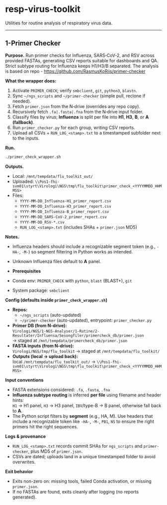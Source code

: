 # resp-virus-toolkit

Utilities for routine analysis of respiratory virus data.

---

## 1-Primer Checker 

**Purpose.** Run primer checks for Influenza, SARS‑CoV‑2, and RSV across provided FASTAs, generating CSV reports suitable for dashboards and QA. Strict subtype routing for Influenza keeps H1/H3/B separated.
The analysis is based on repo - https://github.com/RasmusKoRiis/primer-checker

**What the wrapper does:**
1) Activate `PRIMER_CHECK`; verify `smbclient`, `git`, `python3`, `blastn`.  
2) Sync `~/ngs_scripts` and `~/primer-checker` (simple pull, reclone if needed).  
3) Fetch `primer.json` from the N‑drive (overrides any repo copy).  
4) Recursively fetch `.fa|.fasta|.fna` from the N‑drive input folder.  
5) Classify files by virus; **Influenza** is split per file into **H1**, **H3**, **B**, or **A (fallback)**.  
6) Run `primer_checker.py` for each group, writing CSV reports.  
7) Upload all CSVs + `RUN_LOG_<stamp>.txt` to a timestamped subfolder next to the inputs.

**Run.**
```bash
./primer_check_wrapper.sh
```

**Outputs.**
- Local: `/mnt/tempdata/flu_toolkit_out/`
- Uploaded: `\\Pos1-fhi-svm01\styrt\Virologi\NGS\tmp\flu_toolkit\primer_check_<YYYYMMDD_HHMMSS>`
- Files: 
  - `YYYY-MM-DD_Influenza-H1_primer_report.csv`
  - `YYYY-MM-DD_Influenza-H3_primer_report.csv`
  - `YYYY-MM-DD_Influenza-B_primer_report.csv`
  - `YYYY-MM-DD_SARS-CoV-2_primer_report.csv`
  - `YYYY-MM-DD_RSV-*.csv`
  - `RUN_LOG_<stamp>.txt` (includes SHAs + `primer.json` MD5)

**Notes.**
- Influenza headers should include a recognizable segment token (e.g., `-HA-`, `-M-`) so segment filtering in Python works as intended.
- Unknown Influenza files default to **A** panel.

- **Prerequisites**
- Conda env: `PRIMER_CHECK` with `python`, `blast` (BLAST+), `git`
- System package: `smbclient`

**Config (defaults inside `primer_check_wrapper.sh`)**
- **Repos:**  
  - `~/ngs_scripts` (auto-updated)  
  - `~/primer-checker` (auto-updated), entrypoint: `primer_checker.py`
- **Primer DB (from N-drive):**  
  `Virologi/NGS/1-NGS-Analyser/1-Rutine/2-Resultater/Influensa/Sesongfiler/primercheck_db/primer.json`  
  → staged at `/mnt/tempdata/primercheck_db/primer.json`
- **FASTA inputs (from N-drive):**  
  `Virologi/NGS/tmp/flu_toolkit` → staged at `/mnt/tempdata/flu_toolkit/`
- **Outputs (local → upload back):**  
  local `/mnt/tempdata/flu_toolkit_out/` → `\\Pos1-fhi-svm01\styrt\Virologi\NGS\tmp\flu_toolkit\primer_check_<YYYYMMDD_HHMMSS>`

**Input conventions**
- FASTA extensions considered: `.fa`, `.fasta`, `.fna`
- **Influenza subtype routing** is inferred **per file** using filename and header hints:  
  `H1` → H1 panel, `H3` → H3 panel, `IBV`/type-B → B panel, otherwise fall back to **A**.
- The Python script filters by **segment** (e.g., HA, M). Use headers that include a recognizable token like `-HA-`, `-M-`, `PB1`, `NS` to ensure the right primers hit the right sequences.

**Logs & provenance**
- `RUN_LOG_<stamp>.txt` records commit SHAs for `ngs_scripts` and `primer-checker`, plus MD5 of `primer.json`.
- CSVs are dated; uploads land in a unique timestamped folder to avoid overwrites.

**Exit behavior**
- Exits non-zero on: missing tools, failed Conda activation, or missing `primer.json`.
- If no FASTAs are found, exits cleanly after logging (no reports generated).


